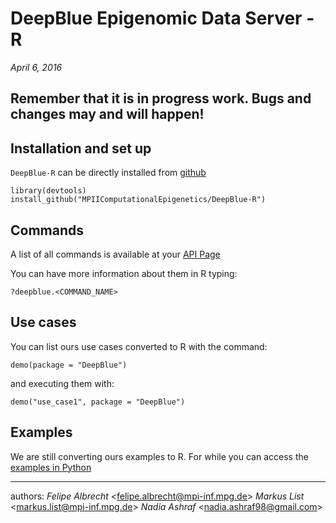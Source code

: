 # DeepBlue Epigenomic Data Server - R
*April 6, 2016*

## Remember that it is in progress work. Bugs and changes may and will happen!

##  Installation and set up
`DeepBlue-R` can be directly installed from [github](https://github.com/MPIIComputationalEpigenetics//DeepBlue-R)
```{r eval=FALSE}
library(devtools)
install_github("MPIIComputationalEpigenetics/DeepBlue-R")
```

## Commands
A list of all commands is available at your [API Page](http://deepblue.mpi-inf.mpg.de/api.php)

You can have more information about them in R typing:
```{r eval=FALSE}
?deepblue.<COMMAND_NAME>
```

## Use cases
You can list ours use cases converted to R with the command:
```{r eval=FALSE}
demo(package = "DeepBlue")
```
and executing them with:
```{r eval=FALSE}
demo("use_case1", package = "DeepBlue")
```

## Examples
We are still converting ours examples to R. For while you can access the [examples in Python](deepblue.mpi-inf.mpg.de/api.php)


---
authors: *Felipe Albrecht* <<felipe.albrecht@mpi-inf.mpg.de>>
         *Markus List* <<markus.list@mpi-inf.mpg.de>>
         *Nadia Ashraf* <<nadia.ashraf98@gmail.com>>
